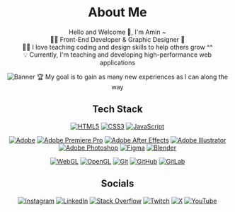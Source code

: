 <div align="center">

# About Me

Hello and Welcome 👋, I'm Amin ~<br>
👨‍💻 Front-End Developer & Graphic Designer 🎨<br>
👨‍🏫 I love teaching coding and design skills to help others grow ^^<br>
💡 Currently, I'm teaching and developing high-performance web applications<br>

![Banner](./assets/Banner.svg)
🏆 My goal is to gain as many new experiences as I can along the way

## Tech Stack

[![HTML5](https://img.shields.io/badge/html5-%23E34F26.svg?style=for-the-badge&logo=html5&logoColor=white)](https://developer.mozilla.org/en-US/docs/Web/Guide/HTML)
[![CSS3](https://img.shields.io/badge/css3-%231572B6.svg?style=for-the-badge&logo=css3&logoColor=white)](https://developer.mozilla.org/en-US/docs/Web/CSS)
[![JavaScript](https://img.shields.io/badge/javascript-%23323330.svg?style=for-the-badge&logo=javascript&logoColor=%23F7DF1E)](https://developer.mozilla.org/en-US/docs/Web/JavaScript)

[![Adobe](https://img.shields.io/badge/adobe-%23FF0000.svg?style=for-the-badge&logo=adobe&logoColor=white)](https://www.adobe.com/)
[![Adobe Premiere Pro](https://img.shields.io/badge/Adobe%20Premiere%20Pro-9999FF.svg?style=for-the-badge&logo=Adobe%20Premiere%20Pro&logoColor=white)](https://www.adobe.com/products/premiere.html)
[![Adobe After Effects](https://img.shields.io/badge/Adobe%20After%20Effects-9999FF.svg?style=for-the-badge&logo=Adobe%20After%20Effects&logoColor=white)](https://www.adobe.com/products/aftereffects.html)
[![Adobe Illustrator](https://img.shields.io/badge/adobe%20illustrator-%23FF9A00.svg?style=for-the-badge&logo=adobe%20illustrator&logoColor=white)](https://www.adobe.com/products/illustrator.html)
[![Adobe Photoshop](https://img.shields.io/badge/adobe%20photoshop-%2331A8FF.svg?style=for-the-badge&logo=adobe%20photoshop&logoColor=white)](https://www.adobe.com/products/photoshop.html)
[![Figma](https://img.shields.io/badge/figma-%23F24E1E.svg?style=for-the-badge&logo=figma&logoColor=white)](https://www.figma.com/)
[![Blender](https://img.shields.io/badge/blender-%23F5792A.svg?style=for-the-badge&logo=blender&logoColor=white)](https://www.blender.org/)

[![WebGL](https://img.shields.io/badge/WebGL-990000?logo=webgl&logoColor=white&style=for-the-badge)](https://get.webgl.org)
[![OpenGL](https://img.shields.io/badge/OpenGL-%23FFFFFF.svg?style=for-the-badge&logo=opengl)](https://www.opengl.org)
[![Git](https://img.shields.io/badge/git-%23F05033.svg?style=for-the-badge&logo=git&logoColor=white)](https://git-scm.com/)
[![GitHub](https://img.shields.io/badge/github-%23121011.svg?style=for-the-badge&logo=github&logoColor=white)](https://github.com/)
[![GitLab](https://img.shields.io/badge/gitlab-%23181717.svg?style=for-the-badge&logo=gitlab&logoColor=white)](https://gitlab.com/) 

## Socials
[![Instagram](https://img.shields.io/badge/Instagram-%23E4405F.svg?logo=Instagram&logoColor=white)](https://www.instagram.com/mdjamin_)
[![LinkedIn](https://img.shields.io/badge/LinkedIn-%230077B5.svg?logo=linkedin&logoColor=white)](https://www.linkedin.com/in/mdjamin)
[![Stack Overflow](https://img.shields.io/badge/-Stackoverflow-FE7A16?logo=stack-overflow&logoColor=white)](https://stackoverflow.com/users/24569427/amin)
[![Twitch](https://img.shields.io/badge/Twitch-%239146FF.svg?logo=Twitch&logoColor=white)](https://www.twitch.tv/darklordvt)
[![X](https://img.shields.io/badge/X-black.svg?logo=X&logoColor=white)](https://x.com/MDJAmin_)
[![YouTube](https://img.shields.io/badge/YouTube-%23FF0000.svg?logo=YouTube&logoColor=white)](https://www.youtube.com/@MDJ_Amin)

</div>

